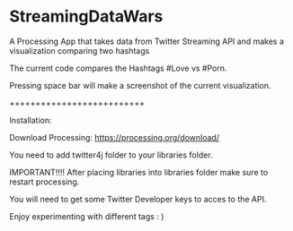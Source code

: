 # StreamingDataWars

A Processing App that takes data from Twitter Streaming API and makes a visualization comparing two hashtags

The current code compares the Hashtags #Love vs #Porn.

Pressing space bar will make a screenshot of the current visualization.

++++++++++++++++++++++++++

Installation:

Download Processing: 
https://processing.org/download/

You need to add twitter4j folder to your libraries folder.

IMPORTANT!!!! After placing libraries into libraries folder make sure to restart processing.

You will need to get some Twitter Developer keys to acces to the API.

Enjoy experimenting with different tags : )
